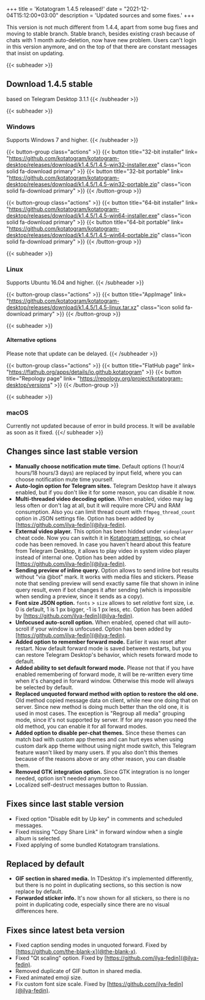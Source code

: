 +++
title = 'Kotatogram 1.4.5 released!'
date = "2021-12-04T15:12:00+03:00"
description = 'Updated sources and some fixes.'
+++

This version is not much different from 1.4.4, apart from some bug fixes and moving to stable branch. Stable branch, besides existing crash because of chats with 1 month auto-deletion, now have new problem. Users can't login in this version anymore, and on the top of that there are constant messages that insist on updating.

{{< subheader >}}
## Download 1.4.5 stable
based on Telegram Desktop 3.1.1
{{< /subheader >}}

{{< subheader >}}
### Windows
Supports Windows 7 and higher. 
{{< /subheader >}}

{{< button-group class="actions" >}}
    {{< button title="32-bit installer" link= "https://github.com/kotatogram/kotatogram-desktop/releases/download/k1.4.5/1.4.5-win32-installer.exe" class="icon solid fa-download primary" >}}
    {{< button title="32-bit portable" link= "https://github.com/kotatogram/kotatogram-desktop/releases/download/k1.4.5/1.4.5-win32-portable.zip" class="icon solid fa-download primary" >}}
{{< /button-group >}}

{{< button-group class="actions" >}}
    {{< button title="64-bit installer" link= "https://github.com/kotatogram/kotatogram-desktop/releases/download/k1.4.5/1.4.5-win64-installer.exe" class="icon solid fa-download primary" >}}
    {{< button title="64-bit portable" link= "https://github.com/kotatogram/kotatogram-desktop/releases/download/k1.4.5/1.4.5-win64-portable.zip" class="icon solid fa-download primary" >}}
{{< /button-group >}}

{{< subheader >}}
### Linux
Supports Ubuntu 16.04 and higher. 
{{< /subheader >}}

{{< button-group class="actions" >}}
    {{< button title="AppImage" link= "https://github.com/kotatogram/kotatogram-desktop/releases/download/k1.4.5/1.4.5-linux.tar.xz" class="icon solid fa-download primary" >}}
{{< /button-group >}}

{{< subheader >}}
#### Alternative options
Please note that update can be delayed.
{{< /subheader >}}

{{< button-group class="actions" >}}
    {{< button title="FlatHub page" link= "https://flathub.org/apps/details/io.github.kotatogram" >}}
    {{< button title="Repology page" link= "https://repology.org/project/kotatogram-desktop/versions" >}}
{{< /button-group >}}

{{< subheader >}}
### macOS
Currently not updated because of error in build process. It will be available as soon as it fixed.
{{</ subheader >}}

## Changes since last stable version

* **Manually choose notification mute time.** Default options (1 hour/4 hours/18 hours/3 days) are replaced by input field, where you can choose notification mute time yourself.
* **Auto-login option for Telegram sites.** Telegram Desktop have it always enabled, but if you don't like it for some reason, you can disable it now.
* **Multi-threaded video decoding option.** When enabled, video may lag less often or don't lag at all, but it will require more CPU and RAM consumption. Also you can limit thread count with `ffmpeg_thread_count` option in JSON settings file. Option has been added by [https://github.com/ilya-fedin](@ilya-fedin).
* **External video player.** This option has been hidded under `videoplayer` cheat code. Now you can switch it in [Kotatogram settings](tg://settings/kotato), so cheat code has been removed. In case you haven't heard about this feature from Telegram Desktop, it allows to play video in system video player instead of internal one. Option has been added by [https://github.com/ilya-fedin](@ilya-fedin).
* **Sending preview of inline query.** Option allows to send inline bot results without "via @bot" mark. It works with media files and stickers. Please note that sending preview will send exactly same file that shown in inline query result, even if bot changes it after sending (which is impossible when sending a preview, since it sends as a copy).
* **Font size JSON option.** `fonts` > `size` allows to set _relative_ font size, i.e. 0 is default, 1 is 1 px bigger, -1 is 1 px less, etc. Option has been added by [https://github.com/ilya-fedin](@ilya-fedin).
* **Unfocused auto-scroll option.** When enabled, opened chat will auto-scroll if your window is unfocused. Option has been added by [https://github.com/ilya-fedin](@ilya-fedin).
* **Added option to remember forward mode.** Earlier it was reset after restart. Now default forward mode is saved between restarts, but you can restore Telegram Desktop's behavior, which resets forward mode to default.
* **Added ability to set default forward mode.** Please not that if you have enabled remembering of forward mode, it will be re-written every time when it's changed in forward window. Otherwise this mode will always be selected by default.
* **Replaced unquoted forward method with option to restore the old one.** Old method copied message data on client, while new one doing that on server. Since new method is doing much better than the old one, it is used in most cases. The exception is "Regroup all media" grouping mode, since it's not supported by server. If for any reason you need the old method, you can enable it for all forward modes.
* **Added option to disable per-chat themes.** Since these themes can match bad with custom app themes and can hurt eyes when using custom dark app theme without using night mode switch, this Telegram feature wasn't liked by many users. If you also don't this themes because of the reasons above or any other reason, you can disable them.
* **Removed GTK integration option.** Since GTK integration is no longer needed, option isn't needed anymore too.
* Localized self-destruct messages button to Russian.

## Fixes since last stable version

* Fixed option "Disable edit by Up key" in comments and scheduled messages.
* Fixed missing "Copy Share Link" in forward window when a single album is selected.
* Fixed applying of some bundled Kotatogram translations.

## Replaced by default

* **GIF section in shared media.** In TDesktop it's implemented differently, but there is no point in duplicating sections, so this section is now replace by default.
* **Forwarded sticker info.** It's now shown for all stickers, so there is no point in duplicating code, especially since there are no visual differences here.

## Fixes since latest beta version

* Fixed caption sending modes in unquoted forward. Fixed by [https://github.com/the-blank-x](@the-blank-x).
* Fixed "Qt scaling" option. Fixed by [https://github.com/ilya-fedin](@ilya-fedin).
* Removed duplicate of GIF button in shared media.
* Fixed animated emoji size.
* Fix custom font size scale. Fixed by [https://github.com/ilya-fedin](@ilya-fedin).
